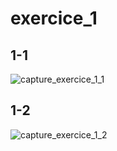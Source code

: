 # exercice_1
## 1-1
![capture_exercice_1_1](https://github.com/SPIDERPY/exercice_1/blob/main/Capture%20d%E2%80%99e%CC%81cran%202025-01-24%20a%CC%80%2012.26.45.png)
## 1-2
![capture_exercice_1_2](https://github.com/SPIDERPY/exercice_1/blob/main/Capture%20d%E2%80%99e%CC%81cran%202025-01-24%20a%CC%80%2012.23.21.png)

